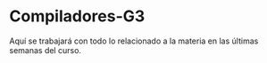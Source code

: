 # Compiladores-G3
Aquí se  trabajará con todo lo relacionado a la materia en las últimas semanas del curso.
